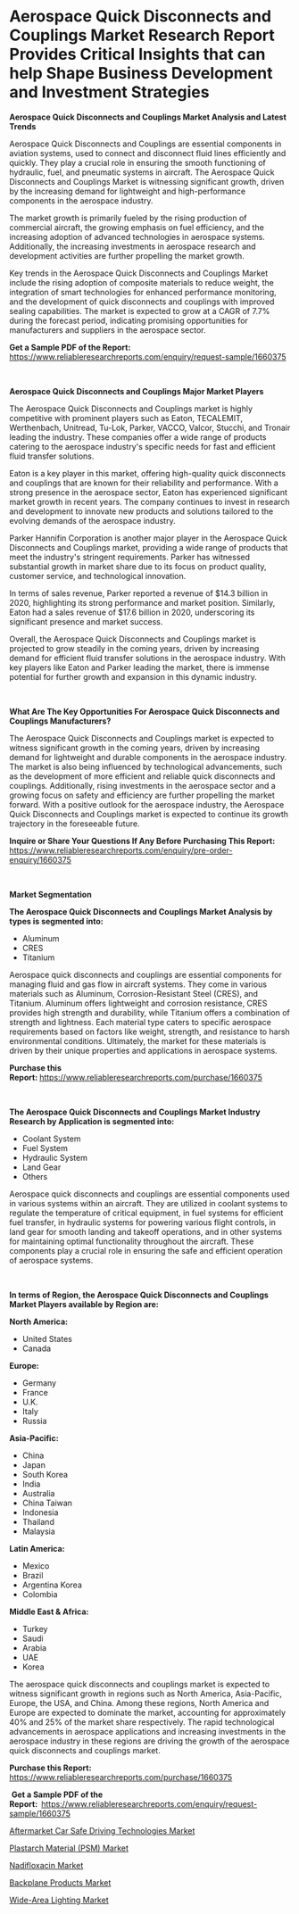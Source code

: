 <p><h1>Aerospace Quick Disconnects and Couplings Market Research Report Provides Critical Insights that can help Shape Business Development and Investment Strategies</h1></p><p><strong>Aerospace Quick Disconnects and Couplings Market Analysis and Latest Trends</strong></p>
<p><p>Aerospace Quick Disconnects and Couplings are essential components in aviation systems, used to connect and disconnect fluid lines efficiently and quickly. They play a crucial role in ensuring the smooth functioning of hydraulic, fuel, and pneumatic systems in aircraft. The Aerospace Quick Disconnects and Couplings Market is witnessing significant growth, driven by the increasing demand for lightweight and high-performance components in the aerospace industry.</p><p>The market growth is primarily fueled by the rising production of commercial aircraft, the growing emphasis on fuel efficiency, and the increasing adoption of advanced technologies in aerospace systems. Additionally, the increasing investments in aerospace research and development activities are further propelling the market growth.</p><p>Key trends in the Aerospace Quick Disconnects and Couplings Market include the rising adoption of composite materials to reduce weight, the integration of smart technologies for enhanced performance monitoring, and the development of quick disconnects and couplings with improved sealing capabilities. The market is expected to grow at a CAGR of 7.7% during the forecast period, indicating promising opportunities for manufacturers and suppliers in the aerospace sector.</p></p>
<p><strong>Get a Sample PDF of the Report:&nbsp;</strong> <a href="https://www.reliableresearchreports.com/enquiry/request-sample/1660375">https://www.reliableresearchreports.com/enquiry/request-sample/1660375</a></p>
<p>&nbsp;</p>
<p><strong>Aerospace Quick Disconnects and Couplings Major Market Players</strong></p>
<p><p>The Aerospace Quick Disconnects and Couplings market is highly competitive with prominent players such as Eaton, TECALEMIT, Werthenbach, Unitread, Tu-Lok, Parker, VACCO, Valcor, Stucchi, and Tronair leading the industry. These companies offer a wide range of products catering to the aerospace industry's specific needs for fast and efficient fluid transfer solutions.</p><p>Eaton is a key player in this market, offering high-quality quick disconnects and couplings that are known for their reliability and performance. With a strong presence in the aerospace sector, Eaton has experienced significant market growth in recent years. The company continues to invest in research and development to innovate new products and solutions tailored to the evolving demands of the aerospace industry.</p><p>Parker Hannifin Corporation is another major player in the Aerospace Quick Disconnects and Couplings market, providing a wide range of products that meet the industry's stringent requirements. Parker has witnessed substantial growth in market share due to its focus on product quality, customer service, and technological innovation.</p><p>In terms of sales revenue, Parker reported a revenue of $14.3 billion in 2020, highlighting its strong performance and market position. Similarly, Eaton had a sales revenue of $17.6 billion in 2020, underscoring its significant presence and market success.</p><p>Overall, the Aerospace Quick Disconnects and Couplings market is projected to grow steadily in the coming years, driven by increasing demand for efficient fluid transfer solutions in the aerospace industry. With key players like Eaton and Parker leading the market, there is immense potential for further growth and expansion in this dynamic industry.</p></p>
<p>&nbsp;</p>
<p><strong>What Are The Key Opportunities For Aerospace Quick Disconnects and Couplings Manufacturers?</strong></p>
<p><p>The Aerospace Quick Disconnects and Couplings market is expected to witness significant growth in the coming years, driven by increasing demand for lightweight and durable components in the aerospace industry. The market is also being influenced by technological advancements, such as the development of more efficient and reliable quick disconnects and couplings. Additionally, rising investments in the aerospace sector and a growing focus on safety and efficiency are further propelling the market forward. With a positive outlook for the aerospace industry, the Aerospace Quick Disconnects and Couplings market is expected to continue its growth trajectory in the foreseeable future.</p></p>
<p><strong>Inquire or Share Your Questions If Any Before Purchasing This Report:</strong> <a href="https://www.reliableresearchreports.com/enquiry/pre-order-enquiry/1660375">https://www.reliableresearchreports.com/enquiry/pre-order-enquiry/1660375</a></p>
<p>&nbsp;</p>
<p><strong>Market Segmentation</strong></p>
<p><strong>The Aerospace Quick Disconnects and Couplings Market Analysis by types is segmented into:</strong></p>
<p><ul><li>Aluminum</li><li>CRES</li><li>Titanium</li></ul></p>
<p><p>Aerospace quick disconnects and couplings are essential components for managing fluid and gas flow in aircraft systems. They come in various materials such as Aluminum, Corrosion-Resistant Steel (CRES), and Titanium. Aluminum offers lightweight and corrosion resistance, CRES provides high strength and durability, while Titanium offers a combination of strength and lightness. Each material type caters to specific aerospace requirements based on factors like weight, strength, and resistance to harsh environmental conditions. Ultimately, the market for these materials is driven by their unique properties and applications in aerospace systems.</p></p>
<p><strong>Purchase this Report:&nbsp;</strong><a href="https://www.reliableresearchreports.com/purchase/1660375">https://www.reliableresearchreports.com/purchase/1660375</a></p>
<p>&nbsp;</p>
<p><strong>The Aerospace Quick Disconnects and Couplings Market Industry Research by Application is segmented into:</strong></p>
<p><ul><li>Coolant System</li><li>Fuel System</li><li>Hydraulic System</li><li>Land Gear</li><li>Others</li></ul></p>
<p><p>Aerospace quick disconnects and couplings are essential components used in various systems within an aircraft. They are utilized in coolant systems to regulate the temperature of critical equipment, in fuel systems for efficient fuel transfer, in hydraulic systems for powering various flight controls, in land gear for smooth landing and takeoff operations, and in other systems for maintaining optimal functionality throughout the aircraft. These components play a crucial role in ensuring the safe and efficient operation of aerospace systems.</p></p>
<p>&nbsp;</p>
<p><strong>In terms of Region, the Aerospace Quick Disconnects and Couplings Market Players available by Region are:</strong></p>
<p>
    <p> <strong> North America: </strong>
        <ul>
            <li>United States</li>
            <li>Canada</li>
        </ul>
        </p> 
    <p> <strong> Europe: </strong>
        <ul>
            <li>Germany</li>
            <li>France</li>
            <li>U.K.</li>
            <li>Italy</li>
            <li>Russia</li>
        </ul>
        </p> 
    <p> <strong> Asia-Pacific: </strong>
        <ul>
            <li>China</li>
            <li>Japan</li>
            <li>South Korea</li>
            <li>India</li>
            <li>Australia</li>
            <li>China Taiwan</li>
            <li>Indonesia</li>
            <li>Thailand</li>
            <li>Malaysia</li>
        </ul>
        </p> 
    <p> <strong> Latin America: </strong>
        <ul>
            <li>Mexico</li>
            <li>Brazil</li>
            <li>Argentina Korea</li>
            <li>Colombia</li>
        </ul>
        </p> 
    <p> <strong> Middle East & Africa: </strong>
        <ul>
            <li>Turkey</li>
            <li>Saudi</li>
            <li>Arabia</li>
            <li>UAE</li>
            <li>Korea</li>
        </ul>
    </p>
    </p>
<p><p>The aerospace quick disconnects and couplings market is expected to witness significant growth in regions such as North America, Asia-Pacific, Europe, the USA, and China. Among these regions, North America and Europe are expected to dominate the market, accounting for approximately 40% and 25% of the market share respectively. The rapid technological advancements in aerospace applications and increasing investments in the aerospace industry in these regions are driving the growth of the aerospace quick disconnects and couplings market.</p></p>
<p><strong>Purchase this Report: </strong><a href="https://www.reliableresearchreports.com/purchase/1660375">https://www.reliableresearchreports.com/purchase/1660375</a></p>
<p>&nbsp;<strong>Get a Sample PDF of the Report:&nbsp;&nbsp;</strong><a href="https://www.reliableresearchreports.com/enquiry/request-sample/1660375">https://www.reliableresearchreports.com/enquiry/request-sample/1660375</a></p>
<p><strong></strong></p>
<p><p><a href="https://issuu.com/reportprime-2/docs/aftermarket-car-safe-driving-technologies-market-s">Aftermarket Car Safe Driving Technologies Market</a></p><p><a href="https://github.com/jsmusil/Market-Research-Report-List-2/blob/main/plastarch-material-psm-market.md">Plastarch Material (PSM) Market</a></p><p><a href="https://view.publitas.com/reportprime-1/nadifloxacin-market-research-report-provides-thorough-industry-overview-which-offers-an-in-depth-analysis-of-product-trends-and-new-market-divisions/">Nadifloxacin Market</a></p><p><a href="https://acidic-farm-354.notion.site/Backplane-Products-Market-Size-and-Growth-Market-Segmentation-Regional-and-Country-Breakdowns-and-ef0d69aab00e4f109945b415bcb53434">Backplane Products Market</a></p><p><a href="https://glittery-fuchsia-86a.notion.site/Wide-Area-Lighting-Market-A-Comprehensive-Report-of-its-Market-Share-Growth-Trends-2024-2031-a44469635a91451bbef837ea42413d35">Wide-Area Lighting Market</a></p></p>